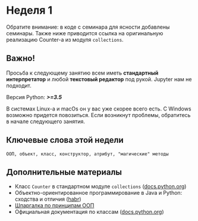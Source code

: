 # Неделя 1

Обратите внимание: в коде с семинара для ясности добавлены семинары. Также ниже приводится ссылка на оригинальную реализацию Counter-а из модуля `collections`.

## Важно!
Просьба к следующему занятию всем иметь **стандартный интерпретатор** и любой **текстовый редактор** под рукой. Jupyter нам не подходит.

Версия Python: ***>=3.5***

В системах Linux-а и macOs он у вас уже скорее всего есть. С Windows возможно придется повозиться. Если возникнут проблемы, обратитесь в начале следующего занятия.

## Ключевые слова этой недели

`ООП, объект, класс, конструктор, атрибут, "магические" методы`


## Дополнительные материалы
* Класс `Counter` в стандартном модуле `collections` ([docs.python.org](https://docs.python.org/3.8/library/collections.html#collections.Counter))
* Объектно-ориентированное программирование в Java и Python: сходства и отличия ([habr](https://habr.com/ru/post/455796/))
* [Шпаргалка по принципам ООП](https://tproger.ru/translations/oop-principles-cheatsheet/)
* Официальная документация по классам ([docs.python.org](https://docs.python.org/3/tutorial/classes.html))
